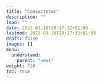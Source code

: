 ```yaml
---
title: "Consectetur"
description: ""
lead: ""
date: 2022-01-18T20:17:32+01:00
lastmod: 2022-01-18T20:17:32+01:00
draft: false
images: []
menu:
  understand:
    parent: "amet"
weight: 730
toc: true
---
```

